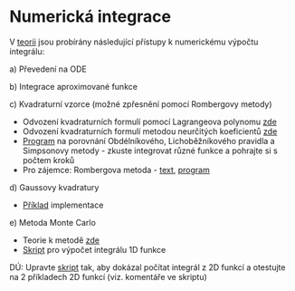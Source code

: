 # Numerická integrace
V [teorii](numint_skriptum.pdf) jsou probírány následující přístupy k numerickému výpočtu integrálu:

a) Převedení na ODE

b) Integrace aproximované funkce

c) Kvadraturní vzorce (možné zpřesnění pomocí Rombergovy metody)
* Odvození kvadraturních formulí pomocí Lagrangeova polynomu [zde](odvozeni_integrace_Lagrange.pdf)
* Odvození kvadraturních formulí metodou neurčitých koeficientů [zde](odvozeni_integrace_neurckoef.pdf)
* [Program](nintegral.m) na porovnání Obdélníkového, Lichoběžníkového pravidla a Simpsonovy metody - zkuste integrovat různé funkce a pohrajte si s počtem kroků
* Pro zájemce: Rombergova metoda - [text](teorie_Rombergova_metoda.pdf), [program](romberg.m)

d) Gaussovy kvadratury
* [Příklad](gaussint.m) implementace

e) Metoda Monte Carlo
* Teorie k metodě [zde](teorie_MC.pdf)
* [Skript](MC_k_doplneni.m) pro výpočet integrálu 1D funkce

DÚ: Upravte [skript](MC_k_doplneni.m) tak, aby dokázal počítat integrál z 2D funkcí a otestujte na 2 příkladech 2D funkcí (viz. komentáře ve skriptu)
